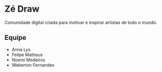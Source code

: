 # Zé Draw

Comunidade digital criada para motivar e inspirar artistas de todo o mundo.

## Equipe

- Anna Lys
- Felipe Matheus
- Noemi Medeiros
- Weberton Fernandes